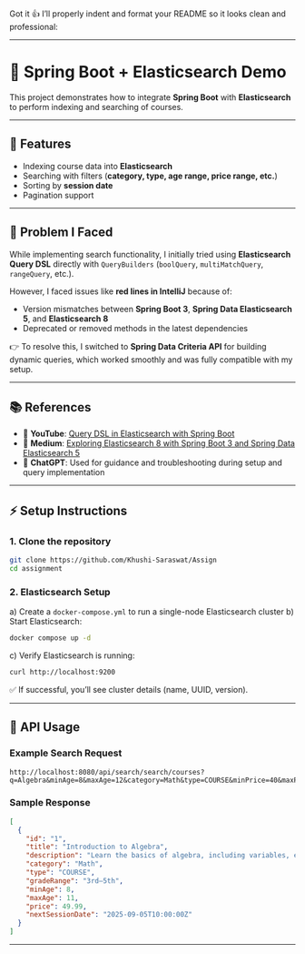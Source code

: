 Got it 👍 I’ll properly indent and format your README so it looks clean and professional:

---

# 📘 Spring Boot + Elasticsearch Demo

This project demonstrates how to integrate **Spring Boot** with **Elasticsearch** to perform indexing and searching of courses.

---

## 🚀 Features

* Indexing course data into **Elasticsearch**
* Searching with filters (**category, type, age range, price range, etc.**)
* Sorting by **session date**
* Pagination support

---

## 🚧 Problem I Faced

While implementing search functionality, I initially tried using **Elasticsearch Query DSL** directly with `QueryBuilders` (`boolQuery`, `multiMatchQuery`, `rangeQuery`, etc.).

However, I faced issues like **red lines in IntelliJ** because of:

* Version mismatches between **Spring Boot 3**, **Spring Data Elasticsearch 5**, and **Elasticsearch 8**
* Deprecated or removed methods in the latest dependencies

👉 To resolve this, I switched to **Spring Data Criteria API** for building dynamic queries, which worked smoothly and was fully compatible with my setup.

---

## 📚 References

* 🔗 **YouTube**: [Query DSL in Elasticsearch with Spring Boot](https://www.youtube.com/watch?v=lqLCNV-Bpbo&utm_source=chatgpt.com)
* 🔗 **Medium**: [Exploring Elasticsearch 8 with Spring Boot 3 and Spring Data Elasticsearch 5](https://medium.com/@truongbui95/exploring-elasticsearch-8-utilizing-spring-boot-3-and-spring-data-elasticsearch-5-495650115197)
* 🤖 **ChatGPT**: Used for guidance and troubleshooting during setup and query implementation

---

## ⚡ Setup Instructions

### 1. Clone the repository

```bash
git clone https://github.com/Khushi-Saraswat/Assign
cd assignment
```

### 2. Elasticsearch Setup

a) Create a `docker-compose.yml` to run a single-node Elasticsearch cluster
b) Start Elasticsearch:

```bash
docker compose up -d
```

c) Verify Elasticsearch is running:

```bash
curl http://localhost:9200
```

✅ If successful, you’ll see cluster details (name, UUID, version).

---

## 📝 API Usage

### Example Search Request

```http
http://localhost:8080/api/search/search/courses?q=Algebra&minAge=8&maxAge=12&category=Math&type=COURSE&minPrice=40&maxPrice=60&sort=nextSessionDate&page=0&size=5
```

### Sample Response

```json
[
  {
    "id": "1",
    "title": "Introduction to Algebra",
    "description": "Learn the basics of algebra, including variables, equations, and functions.",
    "category": "Math",
    "type": "COURSE",
    "gradeRange": "3rd–5th",
    "minAge": 8,
    "maxAge": 11,
    "price": 49.99,
    "nextSessionDate": "2025-09-05T10:00:00Z"
  }
]
```

---

